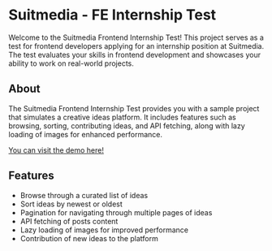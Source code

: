# Suitmedia - FE Internship Test

Welcome to the Suitmedia Frontend Internship Test! This project serves as a test for frontend developers applying for an internship position at Suitmedia. The test evaluates your skills in frontend development and showcases your ability to work on real-world projects.

## About

The Suitmedia Frontend Internship Test provides you with a sample project that simulates a creative ideas platform. It includes features such as browsing, sorting, contributing ideas, and API fetching, along with lazy loading of images for enhanced performance.

[You can visit the demo here!](http://project-test-muhammad-haikal-adityo.ptmhz.com/)

## Features

- Browse through a curated list of ideas
- Sort ideas by newest or oldest
- Pagination for navigating through multiple pages of ideas
- API fetching of posts content
- Lazy loading of images for improved performance
- Contribution of new ideas to the platform
